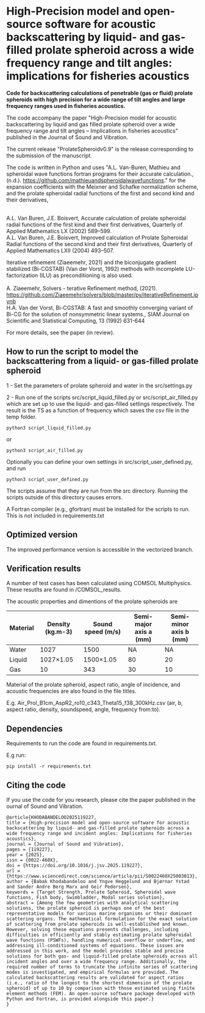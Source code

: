 # High-Precision model and open-source software for acoustic backscattering by liquid- and gas-filled prolate spheroid across a wide frequency range and tilt angles: implications for fisheries acoustics

<b>Code for backscattering calculations of penetrable (gas or fluid) prolate spheroids 
with high precision for a wide range of tilt angles and large frequency ranges used 
in fisheries acoustics.</b>

The code accompany the paper "High-Precision model for acoustic backscattering by liquid and gas filled prolate spheroid over a wide frequency range and tilt angles – Implications in fisheries acoustics" published in the Journal of Sound and Vibration. 

The current release "ProlateSpheroidv0.9" is the release corresponding to the submission of the manuscript.

The code is written in Python and uses "A.L. Van-Buren, Mathieu and spheroidal wave 
functions fortran programs for their accurate calculation., (n.d.). https://github.com/mathieuandspheroidalwavefunctions." for the expansion coefficients with the Meixner and Schafke normalization scheme, 
and the prolate spheroidal radial functions of the first and second kind and their derivatives, <br><br>

A.L. Van Buren, J.E. Boisvert, Accurate calculation of prolate spheroidal radial functions of the first kind and their first derivatives, Quarterly of Applied Mathematics LX (2002) 589–599.<br>
A.L. Van Buren, J.E. Boisvert, Improved calculation of Prolate Spheroidal Radial functions of the second kind and their first derivatives, Quarterly of Applied Mathematics LXII (2004) 493–507.<br>

Iterative refinement (Ziaeemehr, 2021) and the biconjugate gradient stabilized (Bi-CGSTAB) (Van der Vorst, 1992) methods with incomplete LU-factorization (ILU) as preconditioning is also used. <br><br>
A. Ziaeemehr, Solvers - terative Refinement method, (2021). https://github.com/Ziaeemehr/solvers/blob/master/py/iterativeRefinement.ipynb <br>
H.A. Van der Vorst, Bi-CGSTAB: A fast and smoothly converging variant of Bi-CG for the solution of nonsymmetric linear systems., SIAM Journal on Scientific and Statistical Computing, 13 (1992) 631-644<br>

For more details, see the paper (<it>in review</it>).

## How to run the script to model the backscattering from a liquid- or gas-filled prolate spheroid

1 - Set the parameters of prolate spheroid and water in the src/settings.py

2 - Run one of the scripts src/script_liquid_filled.py or src/script_air_filled.py which are set up to use the liquid- and  gas-filled settings respectively. The result is the TS as a function of frequency which saves the csv file in the temp folder.

```
python3 script_liquid_filled.py
```

or

```
python3 script_air_filled.py
```

Optionally you can define your own settings in src/script_user_defined.py, and run 

```
python3 script_user_defined.py
```

The scripts assume that they are run from the src directory. Running the scripts outside of this directory causes errors. 

A Fortran compiler (e.g., gfortran) must be installed for the scripts to run. This is not included in requirements.txt 

## Optimized version 
The improved performance version is accessible in the vectorized branch.

## Verification results

A number of test cases has been calculated using COMSOL Multiphysics. These 
resutlts are found in /COMSOL_results.

The acoustic properties and dimentions of the prolate spheroids are

| Material | Density (kg.m-3) | Sound speed (m/s) | Semi-major axis a (mm) | Semi-minor axis b (mm) |
|----------|------------------|-------------------|------------------------|------------------------|
| Water	   | 1027	          | 1500	          | NA                     | NA                     |
| Liquid   | 1027×1.05	      | 1500×1.05	      | 80	                   | 20                     |
| Gas	   | 10	              | 343          	  | 30	                   | 10                     | 

Material of the prolate spheroid, aspect ratio, angle of incidence, and acoustic frequencies are also found in the file titles.

E.g. Air_Prol_B1cm_AspR2_ro10_c343_Theta15_f38_300kHz.csv (air, b, aspect ratio, density, soundspeed, angle, frequency from:to).

## Dependencies

Requirements to run the code are found in requirements.txt. 

E.g run:

```
pip install -r requirements.txt
```

## Citing the code

If you use the code for you research, please cite the paper published in the ournal of Sound and Vibration.

```
@article{KHODABANDELOO2025119227,
title = {High-precision model and open-source software for acoustic backscattering by liquid- and gas-filled prolate spheroids across a wide frequency range and incident angles: Implications for fisheries acoustics},
journal = {Journal of Sound and Vibration},
pages = {119227},
year = {2025},
issn = {0022-460X},
doi = {https://doi.org/10.1016/j.jsv.2025.119227},
url = {https://www.sciencedirect.com/science/article/pii/S0022460X25003013},
author = {Babak Khodabandeloo and Yngve Heggelund and Bjørnar Ystad and Sander Andre Berg Marx and Geir Pedersen},
keywords = {Target Strength, Prolate Spheroid, Spheroidal wave functions, Fish body, Swimbladder, Modal series solution},
abstract = {Among the few geometries with analytical scattering solutions, the prolate spheroid is perhaps one of the best representative models for various marine organisms or their dominant scattering organs. The mathematical formulation for the exact solution of scattering from prolate spheroids is well-established and known. However, solving these equations presents challenges, including difficulties in efficiently and stably estimating prolate spheroidal wave functions (PSWFs), handling numerical overflow or underflow, and addressing ill-conditioned systems of equations. These issues are addressed in this work, and the model provides stable and precise solutions for both gas- and liquid-filled prolate spheroids across all incident angles and over a wide frequency range. Additionally, the required number of terms to truncate the infinite series of scattering modes is investigated, and empirical formulas are provided. The calculated backscattering results are validated for aspect ratios (i.e., ratio of the longest to the shortest dimension of the prolate spheroid) of up to 10 by comparison with those estimated using finite element methods (FEM). An open-source software package developed with Python and Fortran, is provided alongside this paper.}
}
```
